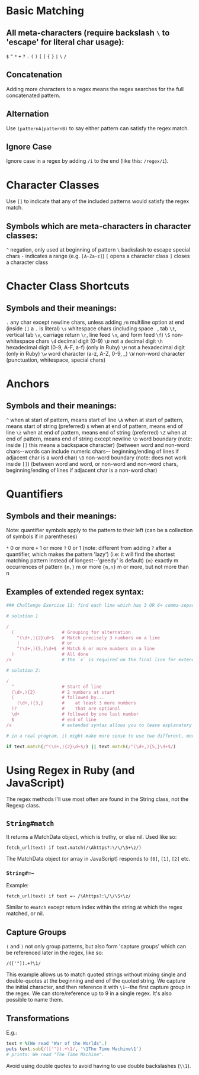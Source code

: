 # Basic Matching

## All meta-characters (require backslash `\` to 'escape' for literal char usage):

`$`
`^`
`*`
`+`
`?`
`.`
`(`
`)`
`[`
`]`
`{`
`}`
`|`
`\`
`/`

## Concatenation

Adding more characters to a regex means the regex searches for the full concatenated pattern.

## Alternation

Use `(patternA|patternB)` to say either pattern can satisfy the regex match.

## Ignore Case

Ignore case in a regex by adding `/i` to the end (like this: `/regex/i`).

# Character Classes

Use `[]` to indicate that any of the included patterns would satisfy the regex match.

## Symbols which are meta-characters in character classes:

`^`     negation, only used at beginning of pattern
`\`     backslash to escape special chars
`-`     indicates a range (e.g. `[A-Za-z]`)
`[`     opens a character class
`]`     closes a character class

# Chacter Class Shortcuts

## Symbols and their meanings:

`.`       any char except newline chars, unless adding `/m` multiline option at end
  (inside `[]` a `.` is literal)
`\s`      whitespace chars
  (including space ` `, tab `\t`, vertical tab `\v`, carriage return `\r`, line feed `\n`,  and form feed `\f`)
`\S`      non-whitespace chars
`\d`      decimal digit (0-9)
`\D`      not a decimal digit
`\h`      hexadecimal digit (0-9, A-F, a-f) (only in Ruby)
`\H`      not a hexadecimal digit (only in Ruby)
`\w`      word character (a-z, A-Z, 0-9, _)
`\W`      non-word character (punctuation, whitespace, special chars)

# Anchors

## Symbols and their meanings:

`^`       when at start of pattern, means start of line
`\A`      when at start of pattern, means start of string (preferred)
`$`       when at end of pattern, means end of line
`\z`      when at end of pattern, means end of string (preferred)
`\Z`      when at end of pattern, means end of string except newline
`\b`      word boundary (note: inside `[]` this means a backspace character)
  (between word and non-word chars--words can include numeric chars--
    beginning/ending of lines if adjacent char is a word char)
`\B`      non-word boundary (note: does not work inside `[]`)
  (between word and word, or non-word and non-word chars,
    beginning/ending of lines if adjacent char is a non-word char)

# Quantifiers

## Symbols and their meanings:

Note: quantifier symbols apply to the pattern to their left
(can be a collection of symbols if in parentheses)

`*`         0 or more
`+`         1 or more
`?`         0 or 1
  (note: different from adding `?` after a quantifier, which makes the pattern 'lazy')
  (i.e: it will find the shortest matching pattern instead of longest--'greedy' is default)
`{m}`       exactly m occurrences of pattern
`{m,}`      m or more
`{m,n}`     m or more, but not more than n

## Examples of extended regex syntax:

```ruby
### Challenge Exercise 11: find each line which has 3 OR 6+ comma-separated numbers

# solution 1

/
  (                  # Grouping for alternation
    ^(\d+,){2}\d+$   # Match precisely 3 numbers on a line
    |                # or
    ^(\d+,){5,}\d+$  # Match 6 or more numbers on a line
  )                  # All done
/x                   # the `x` is required on the final line for extended syntax

# solution 2:

/
  ^                  # Start of line
  (\d+,){2}          # 2 numbers at start
  (                  # followed by...
    (\d+,){3,}       #    at least 3 more numbers
  )?                 #    that are optional
  \d+                # followed by one last number
  $                  # end of line
/x                   # extended syntax allows you to leave explanatory notes on each line

# in a real program, it might make more sense to use two different, more readable regex:

if text.match(/^(\d+,){2}\d+$/) || text.match(/^(\d+,){5,}\d+$/)
```

# Using Regex in Ruby (and JavaScript)

The regex methods I'll use most often are found in the String class, not the Regexp class.

## `String#match`

It returns a MatchData object, which is truthy, or else nil. Used like so:

`fetch_url(text) if text.match(/\Ahttps?:\/\/\S+\z/)`

The MatchData object (or array in JavaScript) responds to `[0]`, `[1]`, `[2]` etc.

### `String#=~`

Example:

`fetch_url(text) if text =~ /\Ahttps?:\/\/\S+\z/`

Similar to `#match` except return index within the string at which the regex matched, or nil.

## Capture Groups

`(` and `)` not only group patterns, but also form 'capture groups' which can be referenced later in the regex, like so:

`/(['"]).+?\1/`

This example allows us to match quoted strings without mixing single and double-quotes at the beginning and end of the quoted string. We capture the initial character, and then reference it with `\1`--the first capture group in the regex. We can store/reference up to 9 in a single regex. It's also possible to name them.

## Transformations

E.g.:

```ruby
text = %(We read "War of the Worlds".)
puts text.sub(/(['"]).+\1/, '\1The Time Machine\1')
# prints: We read "The Time Machine".
```

Avoid using double quotes to avoid having to use double backslashes (`\\1`).
